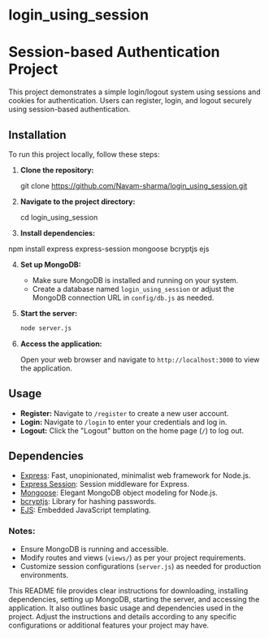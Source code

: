 # login_using_session

# Session-based Authentication Project

This project demonstrates a simple login/logout system using sessions and cookies for authentication. Users can register, login, and logout securely using session-based authentication.

## Installation

To run this project locally, follow these steps:

1. **Clone the repository:**
  
   git clone https://github.com/Navam-sharma/login_using_session.git

2. **Navigate to the project directory:**

   cd login_using_session

3. **Install dependencies:**

 npm install express express-session mongoose bcryptjs ejs

4. **Set up MongoDB:**

   - Make sure MongoDB is installed and running on your system.
   - Create a database named `login_using_session` or adjust the MongoDB connection URL in `config/db.js` as needed.

5. **Start the server:**

   ```bash
   node server.js
   ```

6. **Access the application:**

   Open your web browser and navigate to `http://localhost:3000` to view the application.

## Usage

- **Register:** Navigate to `/register` to create a new user account.
- **Login:** Navigate to `/login` to enter your credentials and log in.
- **Logout:** Click the "Logout" button on the home page (`/`) to log out.

## Dependencies

- [Express](https://expressjs.com/): Fast, unopinionated, minimalist web framework for Node.js.
- [Express Session](https://www.npmjs.com/package/express-session): Session middleware for Express.
- [Mongoose](https://mongoosejs.com/): Elegant MongoDB object modeling for Node.js.
- [bcryptjs](https://www.npmjs.com/package/bcryptjs): Library for hashing passwords.
- [EJS](https://ejs.co/): Embedded JavaScript templating.


### Notes:

- Ensure MongoDB is running and accessible.
- Modify routes and views (`views/`) as per your project requirements.
- Customize session configurations (`server.js`) as needed for production environments.

This README file provides clear instructions for downloading, installing dependencies, setting up MongoDB, starting the server, and accessing the application. It also outlines basic usage and dependencies used in the project. Adjust the instructions and details according to any specific configurations or additional features your project may have.
